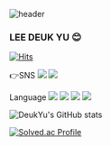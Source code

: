 ![header](https://capsule-render.vercel.app/api?type=Waving&color=auto&height=300&section=header&text=DeukYu's%20GitHub&fontSize=50)
### LEE DEUK YU 😊
[![Hits](https://hits.seeyoufarm.com/api/count/incr/badge.svg?url=https%3A%2F%2Fgithub.com%2FDeukYu&count_bg=%2379C83D&title_bg=%23A5C4FF&icon=&icon_color=%23E7E7E7&title=hits&edge_flat=true)](https://hits.seeyoufarm.com)

👉SNS
<a href="https://deukyu.tistory.com" target="_blank"><img src="https://img.shields.io/badge/GitHub-181717?style=plastic&logo=GitHub&logoColor=white"></a>
<a href="https://deukyu.tistory.com" target="_blank"><img src="https://img.shields.io/badge/Tistory-000000?style=plastic&logo=Tistory&logoColor=white"></a>

Language
<img src="https://img.shields.io/badge/C++-00599C?style=plastic&logo=c%2B%2B&logoColor=white">
<img src="https://img.shields.io/badge/C%23-239120?style=plastic&logo=Csharp&logoColor=white">
<img src="https://img.shields.io/badge/Go-00ADD8?style=plastic&logo=Go&logoColor=white">
<img src="https://img.shields.io/badge/Python-3776AB?style=plastic&logo=Python&logoColor=white">

![DeukYu's GitHub stats](https://github-readme-stats.vercel.app/api?username=DeukYu&show_icons=true&theme=transparent)

[![Solved.ac Profile](http://mazassumnida.wtf/api/v2/generate_badge?boj=ldy8070)](https://solved.ac/ldy8070/)

<!--
**DeukYu/DeukYu** is a ✨ _special_ ✨ repository because its `README.md` (this file) appears on your GitHub profile.

Here are some ideas to get you started:

- 🔭 I’m currently working on ...
- 🌱 I’m currently learning ...
- 👯 I’m looking to collaborate on ...
- 🤔 I’m looking for help with ...
- 💬 Ask me about ...
- 📫 How to reach me: ...
- 😄 Pronouns: ...
- ⚡ Fun fact: ...
-->
